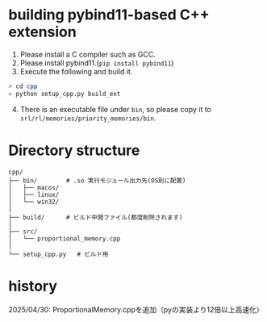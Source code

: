 # building pybind11-based C++ extension

1. Please install a C compiler such as GCC.
2. Please install pybind11.(`pip install pybind11`)
3. Execute the following and build it.
``` bash
> cd cpp
> python setup_cpp.py build_ext
```

4. There is an executable file under `bin`, so please copy it to `srl/rl/memories/priority_memories/bin`.


# Directory structure

```
cpp/
├── bin/        # .so 実行モジュール出力先(OS別に配置)
│   ├── macos/
│   ├── linux/
│   └── win32/
│
├── build/      # ビルド中間ファイル(都度削除されます)
│
├── src/
│   └── proportional_memory.cpp
│
└── setup_cpp.py   # ビルド用
```


# history
2025/04/30: ProportionalMemory.cppを追加（pyの実装より12倍以上高速化）

